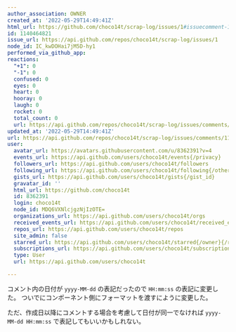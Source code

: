 ```yaml
---
author_association: OWNER
created_at: '2022-05-29T14:49:41Z'
html_url: https://github.com/choco14t/scrap-log/issues/1#issuecomment-1140464821
id: 1140464821
issue_url: https://api.github.com/repos/choco14t/scrap-log/issues/1
node_id: IC_kwDOHai7jM5D-hy1
performed_via_github_app: 
reactions:
  "+1": 0
  "-1": 0
  confused: 0
  eyes: 0
  heart: 0
  hooray: 0
  laugh: 0
  rocket: 0
  total_count: 0
  url: https://api.github.com/repos/choco14t/scrap-log/issues/comments/1140464821/reactions
updated_at: '2022-05-29T14:49:41Z'
url: https://api.github.com/repos/choco14t/scrap-log/issues/comments/1140464821
user:
  avatar_url: https://avatars.githubusercontent.com/u/8362391?v=4
  events_url: https://api.github.com/users/choco14t/events{/privacy}
  followers_url: https://api.github.com/users/choco14t/followers
  following_url: https://api.github.com/users/choco14t/following{/other_user}
  gists_url: https://api.github.com/users/choco14t/gists{/gist_id}
  gravatar_id: ''
  html_url: https://github.com/choco14t
  id: 8362391
  login: choco14t
  node_id: MDQ6VXNlcjgzNjIzOTE=
  organizations_url: https://api.github.com/users/choco14t/orgs
  received_events_url: https://api.github.com/users/choco14t/received_events
  repos_url: https://api.github.com/users/choco14t/repos
  site_admin: false
  starred_url: https://api.github.com/users/choco14t/starred{/owner}{/repo}
  subscriptions_url: https://api.github.com/users/choco14t/subscriptions
  type: User
  url: https://api.github.com/users/choco14t

---
```

コメント内の日付が `yyyy-MM-dd` の表記だったので `HH:mm:ss` の表記に変更した。
ついでにコンポーネント側にフォーマットを渡すにように変更した。

ただ、作成日以降にコメントする場合を考慮して日付が同一でなければ `yyyy-MM-dd HH:mm:ss` で表記してもいいかもしれない。